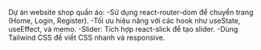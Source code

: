 Dự án website shop quần áo:
-Sử dụng react-router-dom để chuyển trang (Home, Login, Register).
-Tối ưu hiệu năng với các hook như useState, useEffect, và memo.
-Slider: Tích hợp react-slick để tạo slider.
-Dùng Tailwind CSS để viết CSS nhanh và responsive.
